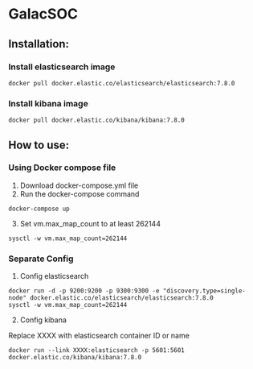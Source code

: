 # GalacSOC
## Installation:
### Install elasticsearch image
```
docker pull docker.elastic.co/elasticsearch/elasticsearch:7.8.0
```
### Install kibana image
```
docker pull docker.elastic.co/kibana/kibana:7.8.0
```
## How to use:
### Using Docker compose file
1. Download docker-compose.yml file
2. Run the docker-compose command 
```
docker-compose up
```
3. Set vm.max_map_count to at least 262144
```
sysctl -w vm.max_map_count=262144
```
### Separate Config 
1. Config elasticsearch
```
docker run -d -p 9200:9200 -p 9300:9300 -e "discovery.type=single-node" docker.elastic.co/elasticsearch/elasticsearch:7.8.0
sysctl -w vm.max_map_count=262144
```
2. Config kibana

Replace XXXX with elasticsearch container ID or name 

```
docker run --link XXXX:elasticsearch -p 5601:5601 docker.elastic.co/kibana/kibana:7.8.0
```

